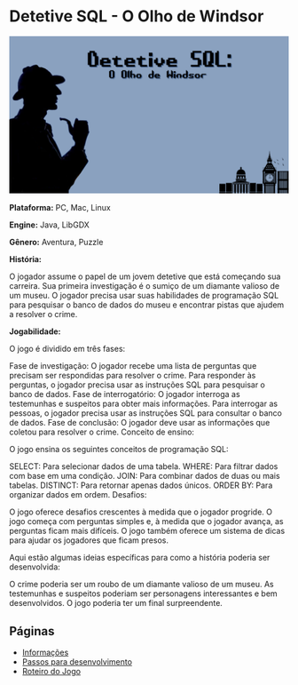 # Detetive SQL - O Olho de Windsor

<img alt="user-page" src="/menu/menu-game.png">

**Plataforma:** PC, Mac, Linux

**Engine:** Java, LibGDX

**Gênero:** Aventura, Puzzle

**História:**

O jogador assume o papel de um jovem detetive que está começando sua carreira. Sua primeira investigação é o sumiço de um diamante valioso de um museu. O jogador precisa usar suas habilidades de programação SQL para pesquisar o banco de dados do museu e encontrar pistas que ajudem a resolver o crime.

**Jogabilidade:**

O jogo é dividido em três fases:

Fase de investigação: O jogador recebe uma lista de perguntas que precisam ser respondidas para resolver o crime. Para responder às perguntas, o jogador precisa usar as instruções SQL para pesquisar o banco de dados.
Fase de interrogatório: O jogador interroga as testemunhas e suspeitos para obter mais informações. Para interrogar as pessoas, o jogador precisa usar as instruções SQL para consultar o banco de dados.
Fase de conclusão: O jogador deve usar as informações que coletou para resolver o crime.
Conceito de ensino:

O jogo ensina os seguintes conceitos de programação SQL:

SELECT: Para selecionar dados de uma tabela.
WHERE: Para filtrar dados com base em uma condição.
JOIN: Para combinar dados de duas ou mais tabelas.
DISTINCT: Para retornar apenas dados únicos.
ORDER BY: Para organizar dados em ordem.
Desafios:

O jogo oferece desafios crescentes à medida que o jogador progride. O jogo começa com perguntas simples e, à medida que o jogador avança, as perguntas ficam mais difíceis. O jogo também oferece um sistema de dicas para ajudar os jogadores que ficam presos.

Aqui estão algumas ideias específicas para como a história poderia ser desenvolvida:

O crime poderia ser um roubo de um diamante valioso de um museu.
As testemunhas e suspeitos poderiam ser personagens interessantes e bem desenvolvidos.
O jogo poderia ter um final surpreendente.

## Páginas

- [Informações](https://github.com/davilnv/detetive-sql/blob/main/INFO.md)
- [Passos para desenvolvimento](https://github.com/davilnv/detetive-sql/blob/main/PASSOS.md)
- [Roteiro do Jogo](https://github.com/davilnv/detetive-sql/blob/main/ROTEIRO.md)